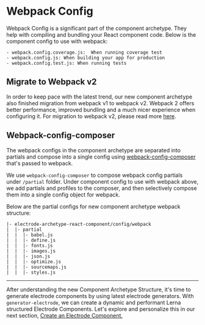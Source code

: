 # Webpack Config

Webpack Config is a significant part of the component archetype.  They help with compiling and bundling your React component code.  Below is the component config to use with webpack:

```text
- webpack.config.coverage.js:  When running coverage test
- webpack.config.js: When building your app for production
- webpack.config.test.js: When running tests
```

## Migrate to Webpack v2

In order to keep pace with the latest trend, our new component archetype also finished migration from webpack v1 to webpack v2. Webpack 2 offers better performance, improved bundling and a much nicer experience when configuring it. For migration to webpack v2, please read more [here](https://webpack.js.org/guides/migrating/).

## Webpack-config-composer

The webpack configs in the component archetype are separated into partials and compose into a single config using [webpack-config-composer](https://www.npmjs.com/package/webpack-config-composer) that's passed to webpack.

We use `webpack-config-composer` to compose webpack config partials under `/partial` folder. Under component config to use with webpack above, we add partials and profiles to the composer, and then selectively compose them into a single config object for webpack.

Below are the partial configs for new component archetype webpack structure:

```text
|- electrode-archetype-react-component/config/webpack
|  |- partial
|  |  |- babel.js
|  |  |- define.js
|  |  |- fonts.js
|  |  |- images.js
|  |  |- json.js
|  |  |- optimize.js
|  |  |- sourcemaps.js
|  |  |- styles.js

```

---

After understanding the new Component Archetype Structure, it's time to generate electrode components by using latest electrode generators. With `generator-electrode`, we can create a dynamic and performant Lerna structured Electrode Components. Let's explore and personalize this in our next section, [Create an Electrode Component.](/chapter1/intermediate/create-a-electrode-component.md)
